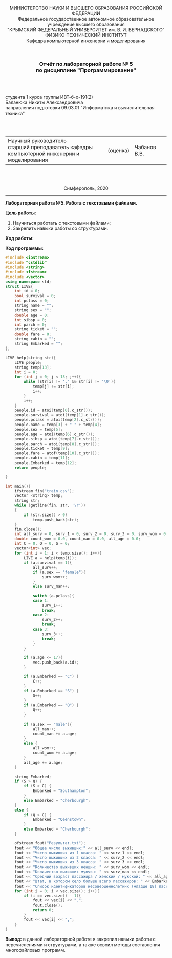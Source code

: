 <p align="center">МИНИСТЕРСТВО НАУКИ  И ВЫСШЕГО ОБРАЗОВАНИЯ РОССИЙСКОЙ ФЕДЕРАЦИИ<br>
Федеральное государственное автономное образовательное учреждение высшего образования<br>
"КРЫМСКИЙ ФЕДЕРАЛЬНЫЙ УНИВЕРСИТЕТ им. В. И. ВЕРНАДСКОГО"<br>
ФИЗИКО-ТЕХНИЧЕСКИЙ ИНСТИТУТ<br>
Кафедра компьютерной инженерии и моделирования</p>

<br>

<h3 align="center">Отчёт по лабораторной работе № 5<br> по дисциплине "Программирование"</h3>

<br><br>

<p>студента 1 курса группы ИВТ-б-о-191(2)<br>
Баланюка Никиты Александровича<br>
направления подготовки 09.03.01 "Информатика и вычислительная техника"</p>

<br><br>

<table>
<tr><td>Научный руководитель<br> старший преподаватель кафедры<br> компьютерной инженерии и моделирования</td>
<td>(оценка)</td>
<td>Чабанов В.В.</td>
</tr>
</table>

<br><br>

<p align="center">Симферополь, 2020</p>
<hr>



**Лабораторная работа №5. Работа с текстовыми файлами.**

**<u>Цель работы</u>**: 

1. Научиться работать с текстовыми файлами;
2. Закрепить навыки работы со структурами.

**Ход работы:**

**Код программы:** 

``` c++
#include <iostream>
#include "cstdlib"
#include <string>
#include <fstream>
#include <vector>
using namespace std;
struct LIVE{
	int id = 0;
	bool survival = 0;
	int pclass = 0;
	string name = "";
	string sex = "";
	double age = 0;
	int sibsp = 0;
	int parch = 0;
	string ticket = "";
	double fare = 0;
	string cabin = "";
	string Embarked = "";
};

LIVE help(string str){
	LIVE people;
	string temp[13];
	int i = 0;
	for (int j = 0; j < 13; j++){
		while (str[i] != ',' && str[i] != '\0'){
			temp[j] += str[i];
			i++;
		}
		i++;
	}
	people.id = atoi(temp[0].c_str());
	people.survival = atoi(temp[1].c_str());
	people.pclass = atoi(temp[2].c_str());
	people.name = temp[3] + " " + temp[4];
	people.sex = temp[5];
	people.age = atoi(temp[6].c_str());
	people.sibsp = atoi(temp[7].c_str());
	people.parch = atoi(temp[8].c_str());
	people.ticket = temp[9];
	people.fare = atof(temp[10].c_str());
	people.cabin = temp[11];
	people.Embarked = temp[12];
	return people;

}

int main(){
	ifstream fin("train.csv");
	vector <string> temp;
	string str;
	while (getline(fin, str, '\r'))
	{
		if (str.size() > 0)
			temp.push_back(str);
	}
	fin.close();
	int all_surv = 0, surv_1 = 0, surv_2 = 0, surv_3 = 0, surv_wom = 0, surv_man = 0, all_wom = 0, all_man = 0;
	double count_wom = 0.0, count_man = 0.0, all_age = 0.0;
	int C = 0, Q = 0, S = 0;
	vector<int> vec;
	for (int i = 1; i < temp.size(); i++){
		LIVE a = help(temp[i]);
		if (a.survival == 1){
			all_surv++;
			if (a.sex == "female"){
				surv_wom++;
			}
			else surv_man++;

			switch (a.pclass){
			case 1:
				surv_1++;
				break;
			case 2:
				surv_2++;
				break;
			case 3:
				surv_3++;
				break;
			}
		}

		if (a.age <= 17){
			vec.push_back(a.id);
		}

		if (a.Embarked == "C") {
			C++;
		}
		if (a.Embarked == "S") {
			S++;
		}
		if (a.Embarked == "Q") {
			Q++;
		}
		
		if (a.sex == "male"){
			all_man++;
			count_man += a.age;
		}
		else {
			all_wom++;
			count_wom += a.age;
		}
		all_age += a.age;
	}

	string Embarked;
	if (S > Q) {
		if (S > C) {
			Embarked = "Southampton"; 
		}
		else Embarked = "Cherbourgh";
	}
	else {
		if (Q > C) {
			Embarked = "Qeenstown";
		}
		else Embarked = "Cherbourgh";
	}

	ofstream fout("Результат.txt");
	fout << "Общее число выживших:" << all_surv << endl;
	fout << "Число выживших из 1 класса: " << surv_1 << endl;
	fout << "Число выживших из 2 класса: " << surv_2 << endl;
	fout << "Число выживших из 3 класса: " << surv_3 << endl;
	fout << "Количество выживших женщин: " << surv_wom << endl;
	fout << "Количество выживших мужчин: " << surv_man << endl;
	fout << "Средний возраст пассажира / женский / мужской: " << all_age / temp.size() << "/ "<< count_wom / all_wom << "/ "<< count_man / all_man << endl;
	fout << "Штат, в котором село больше всего пассажиров: " << Embarked << endl;
	fout << "Список идентификаторов несовершеннолетних (младше 18) пассажиров: ";
	for (int i = 0; i < vec.size(); i++){
		if (i == vec.size() - 1){
			fout << vec[i] << ".";
			fout.close();
			return 0;
		}
		fout << vec[i] << ",";
	}
}
```

**Вывод:** в данной лабораторной работе я закрепил навыки работы с перечислениями и структурами, а также освоил методы составления многофайловых программ.

